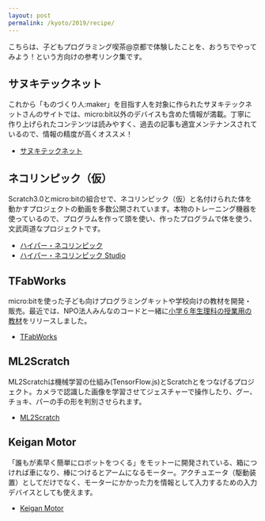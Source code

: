 ```yaml
---
layout: post
permalink: /kyoto/2019/recipe/
---
```

こちらは、子どもプログラミング喫茶@京都で体験したことを、おうちでやってみよう！という方向けの参考リンク集です。

## サヌキテックネット
これから「ものづくり人:maker」を目指す人を対象に作られたサヌキテックネットさんのサイトでは、micro:bit以外のデバイスも含めた情報が満載。丁寧に作り上げられたコンテンツは読みやすく、過去の記事も適宜メンテナンスされているので、情報の精度が高くオススメ！

- [サヌキテックネット](https://sanuki-tech.net/)

## ネコリンピック（仮）
Scratch3.0とmicro:bitの組合せで、ネコリンピック（仮）と名付けられた体を動かすプロジェクトの動画を多数公開されています。本物のトレーニング機器を使っているので、プログラムを作って頭を使い、作ったプログラムで体を使う、文武両道なプロジェクトです。

- [ハイパー・ネコリンピック](http://make-lab.sakura.ne.jp/nekolympic.html)
- [ハイパー・ネコリンピック Studio](https://scratch.mit.edu/studios/8509734/)

## TFabWorks
micro:bitを使った子ども向けプログラミングキットや学校向けの教材を開発・販売。最近では、NPO法人みんなのコードと一緒に[小学６年生理科の授業用の教材](https://proguru.jp/science)をリリースしました。

- [TFabWorks](https://tfabworks.com/)

## ML2Scratch
ML2Scratchは機械学習の仕組み(TensorFlow.js)とScratchとをつなげるプロジェクト。カメラで認識した画像を学習させてジェスチャーで操作したり、グー、チョキ、パーの手の形を判別させられます。

- [ML2Scratch](https://champierre.github.io/ml2scratch/)

## Keigan Motor
「誰もが素早く簡単にロボットをつくる」をモットーに開発されている、箱につければ車になり、棒につけるとアームになるモーター。アクチュエータ（駆動装置）としてだけでなく、モーターにかかった力を情報として入力するための入力デバイスとしても使えます。

- [Keigan Motor](https://keigan-motor.com/)